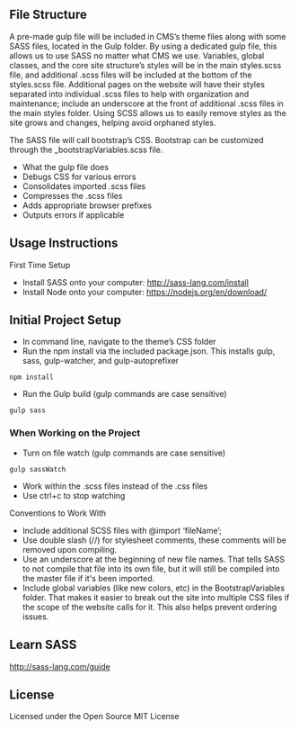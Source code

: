 ## File Structure

A pre-made gulp file will be included in CMS’s theme files along with some SASS files, located in the Gulp folder. By using a dedicated gulp file, this allows us to use SASS no matter what CMS we use. Variables, global classes, and the core site structure’s styles will be in the main styles.scss file, and additional .scss files will be included at the bottom of the styles.scss file. Additional pages on the website will have their styles separated into individual .scss files to help with organization and maintenance; include an underscore at the front of additional .scss files in the main styles folder. Using SCSS allows us to easily remove styles as the site grows and changes, helping avoid orphaned styles.


The SASS file will call bootstrap’s CSS. Bootstrap can be customized through the _bootstrapVariables.scss file.

* What the gulp file does
* Debugs CSS for various errors
* Consolidates imported .scss files
* Compresses the .scss files
* Adds appropriate browser prefixes
* Outputs errors if applicable

## Usage Instructions

First Time Setup

* Install SASS onto your computer: http://sass-lang.com/install
* Install Node onto your computer: https://nodejs.org/en/download/

## Initial Project Setup

* In command line, navigate to the theme’s CSS folder
* Run the npm install via the included package.json. This installs gulp, sass, gulp-watcher, and gulp-autoprefixer
```
npm install
```
* Run the Gulp build (gulp commands are case sensitive)
```
gulp sass
```

### When Working on the Project

* Turn on file watch (gulp commands are case sensitive)
```
gulp sassWatch
```
* Work within the .scss files instead of the .css files
* Use ctrl+c to stop watching

Conventions to Work With

* Include additional SCSS files with @import ‘fileName’;
* Use double slash (//) for stylesheet comments, these comments will be removed upon compiling.
* Use an underscore at the beginning of new file names. That tells SASS to not compile that file into its own file, but it will still be compiled into the master file if it's been imported.
* Include global variables (like new colors, etc) in the BootstrapVariables folder. That makes it easier to break out the site into multiple CSS files if the scope of the website calls for it. This also helps prevent ordering issues.

## Learn SASS

http://sass-lang.com/guide

## License

Licensed under the Open Source MIT License
